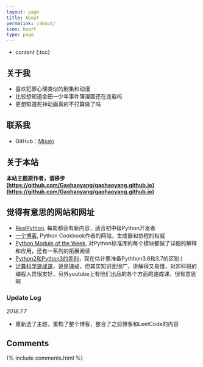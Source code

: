 ```yaml
---
layout: page
title: About
permalink: /about/
icon: heart
type: page
---
```


* content
{:toc}

## 关于我

- 喜欢犯罪心理类似的剧集和动漫
- 比较想知道金田一少年事件簿漫画还在连载吗
- 更想知道死神动画真的不打算做了吗

## 联系我

* GitHub：[Misaki](https://github.com/python-myway)

## 关于本站

**本站主题原作者，请移步[https://github.com/Gaohaoyang/gaohaoyang.github.io](https://github.com/Gaohaoyang/gaohaoyang.github.io)**

## 觉得有意思的网站和网址
- [RealPython](https://realpython.com), 每周都会有新内容，适合初中级Python开发者
- [一个博客](http://www.dabeaz.com/), Python Cookbook作者的网站，生成器和协程的权威
- [Python Module of the Week](https://pymotw.com/3/), 对Python标准库的每个模块都做了详细的解释和应用，还有一系列的拓展阅读
- [Python2和Python3的差别](http://sebastianraschka.com/Articles/2014_python_2_3_key_diff.html)，现在估计要准备Pythhon3.6和3.7的区别:)
- [计算科学速成课](https://www.bilibili.com/video/av21376839)，说是速成，但其实知识面很广，讲解得又易懂，对非科班的编程人员很友好，另外youtube上有他们出品的各个方面的速成课，很有意思啊

### Update Log

*2018.7.7*
- 重新选了主题，重构了整个博客，整合了之前博客和LeetCode的内容

## Comments

{% include comments.html %}
